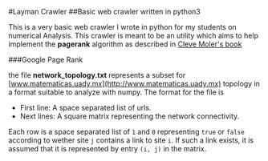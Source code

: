 #Layman Crawler
##Basic web crawler written in python3

This is a very basic web crawler I wrote in python for my students on numerical Analysis.
This crawler is meant to be an utility which aims to help implement the **pagerank** algorithm as described in [Cleve Moler's book](http://www.mathworks.com/moler/exm/chapters/pagerank.pdf)

###Google Page Rank

the file **network_topology.txt** represents a subset for [www.matematicas.uady.mx](http://www.matematicas.uady.mx) topology in a format suitable to analyze with numpy. The format for the file is

* First line: A space separated list of urls.
* Next lines: A square matrix representing the network connectivity.

Each row is a space separated list of `1` and `0` representing `true` or `false` according to wether site `j` contains a link to site `i`. If such a link exists, it is assumed that it is represented by entry `(i, j)` in the matrix.
